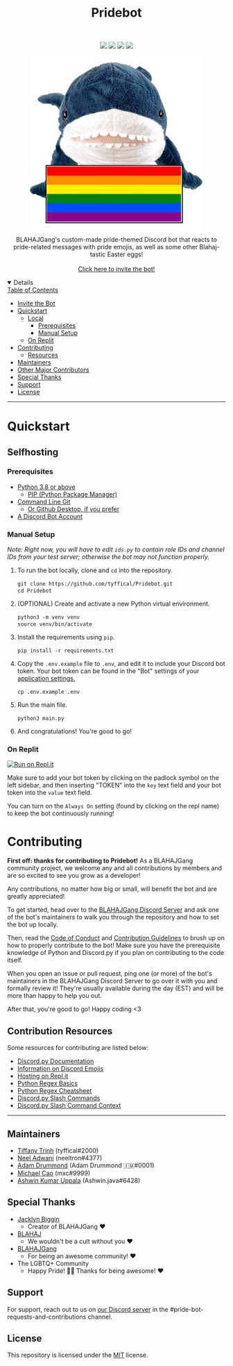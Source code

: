 <h1 align="center">Pridebot</h1>
<br>
<p align="center">
  <a href="https://github.com/tyffical/Pridebot/issues"><img src="https://img.shields.io/github/issues/tyffical/Pridebot"></a>
  <a href="https://github.com/tyffical/Pridebot/network/members"><img src="https://img.shields.io/github/forks/tyffical/Pridebot"></a>
  <a href="https://github.com/tyffical/Pridebot/stargazers"><img src="https://img.shields.io/github/stars/tyffical/Pridebot"></a>
  <a href="https://github.com/tyffical/Pridebot/blob/main/LICENSE"><img src="https://img.shields.io/github/license/tyffical/Pridebot"></a>
</p>
<p align="center">
  <a href="https://blahaj.lol/discord"><img alt="Pride Bot" title="Pride Bot" src="./images/flags/1.png" width="400" align="center"></a>
</p>

<p align="center">
  BLAHAJGang's custom-made pride-themed Discord bot that reacts to pride-related messages with pride emojis, as well as some other Blahaj-tastic Easter eggs!
  <br>
  <br>
  <a href="https://discord.com/api/oauth2/authorize?client_id=864548443234107402&permissions=2148002880&scope=bot">Click here to invite the bot!</href>
</p>

<details open="open">
<summary>Table of Contents</summary>

- [Invite the Bot](#invite-the-bot)
- [Quickstart](#quickstart)
  - [Local](#local)
    - [Prerequisites](#prerequisites)
    - [Manual Setup](#manual-setup)
  - [On Replit](#on-replit)
- [Contributing](#contributing)
  - [Resources](#resources)
- [Maintainers](#maintainers)
- [Other Major Contributors](#other-major-contributors)
- [Special Thanks](#special-thanks)
- [Support](#support)
- [License](#license)

</details>

---

# Quickstart

## Selfhosting

### Prerequisites

- [Python 3.8 or above](https://www.python.org/downloads/)
  - [PIP (Python Package Manager)](https://pip.pypa.io/en/stable/installation/)
- [Command Line Git](https://git-scm.com/downloads)
  - [Or Github Desktop, if you prefer](https://desktop.github.com)
- [A Discord Bot Account](https://discordpy.readthedocs.io/en/stable/discord.html)

### Manual Setup

_Note: Right now, you will have to edit `ids.py` to contain role IDs and channel IDs from your test server; otherwise the bot may not function properly._

1. To run the bot locally, clone and `cd` into the repository.
   ```
   git clone https://github.com/tyffical/Pridebot.git
   cd Pridebot
   ```
2. (OPTIONAL) Create and activate a new Python virtual environment.
   ```
   python3 -m venv venv
   source venv/bin/activate
   ```
3. Install the requirements using `pip`.
   ```
   pip install -r requirements.txt
   ```
4. Copy the `.env.example` file to `.env`, and edit it to include your Discord bot token. Your bot token can be found in the "Bot" settings of your [application settings.](https://discord.com/developers/applications)
   ```
   cp .env.example .env
   ```
5. Run the main file.
   ```
   python3 main.py
   ```
6. And congratulations! You're good to go!

### On Replit

[![Run on Repl.it](https://repl.it/badge/github/tyffical/Pridebot)](https://repl.it/github/tyffical/Pridebot)

Make sure to add your bot token by clicking on the padlock symbol on the left sidebar, and then inserting "TOKEN" into the `key` text field and your bot token into the `value` text field.

You can turn on the `Always On` setting (found by clicking on the repl name) to keep the bot continuously running!

# Contributing

**First off: thanks for contributing to Pridebot!** As a BLAHAJGang community project, we welcome any and all contributions by members and are so excited to see you grow as a developer!

Any contributions, no matter how big or small, will benefit the bot and are greatly appreciated!

To get started, head over to the [BLAHAJGang Discord Server](https://blahaj.lol/discord) and ask one of the bot's maintainers to walk you through the repository and how to set the bot up locally.

Then, read the [Code of Conduct](https://github.com/tyffical/Pridebot/blob/main/CODE_OF_CONDUCT.md) and [Contribution Guidelines](https://github.com/tyffical/Pridebot/blob/main/CONTRIBUTING.md) to brush up on how to properly contribute to the bot! Make sure you have the prerequisite knowledge of Python and Discord.py if you plan on contributing to the code itself.

When you open an issue or pull request, ping one (or more) of the bot's maintainers in the BLAHAJGang Discord Server to go over it with you and formally review it! They're usually available during the day (EST) and will be more than happy to help you out.

After that, you're good to go! Happy coding <3

## Contribution Resources

Some resources for contributing are listed below:

- [Discord.py Documentation](https://discordpy.readthedocs.io/en/latest/api.html)
- [Information on Discord Emojis](https://gist.github.com/scragly/b8d20aece2d058c8c601b44a689a47a0)
- [Hosting on Repl.it](https://replit.com/talk/learn/Configuring-GitHub-repos-to-run-on-Replit-and-contributing-back/23948)
- [Python Regex Basics](https://www.w3schools.com/python/python_regex.asp)
- [Python Regex Cheatsheet](https://cheatography.com/mutanclan/cheat-sheets/python-regular-expression-regex/)
- [Discord.py Slash Commands](https://discord-py-slash-command.readthedocs.io/en/latest/gettingstarted.html)
- [Discord.py Slash Command Context](https://discord-py-slash-command.readthedocs.io/en/latest/discord_slash.context.html)

---

## Maintainers

- [Tiffany Trinh](https://tyffic.al) (tyffical#2000)
- [Neel Adwani](https://neeltron.com) (neeltron#4377)
- [Adam Drummond](https://adamd.fyi/) (Adam Drummond 🇮🇲#0001)
- [Michael Cao](https://m.omg.lol) (mxc#9999)
- [Ashwin Kumar Uppala](https://github.com/ashwinexe) (Ashwin.java#6428)

## Special Thanks

- [Jacklyn Biggin](https://poly.work/jacklynbiggin)
  - Creator of BLAHAJGang &#x2764;&#xFE0F;
- [BLAHAJ](https://www.ikea.com/us/en/p/blahaj-soft-toy-shark-90373590/)
  - We wouldn't be a cult without you &#x2764;&#xFE0F;
- [BLAHAJGang](https://blahajgang.lol/)
  - For being an awesome community! &#x2764;&#xFE0F;
- The LGBTQ+ Community
  - Happy Pride! &#x1F3F3;&#xFE0F;&#x200D;&#x1F308; Thanks for being awesome! &#x2764;&#xFE0F;

## Support

For support, reach out to us on [our Discord server](https://blahaj.lol/discord) in the #pride-bot-requests-and-contributions channel.

## License

This repository is licensed under the [MIT](https://choosealicense.com/licenses/mit/) license.
